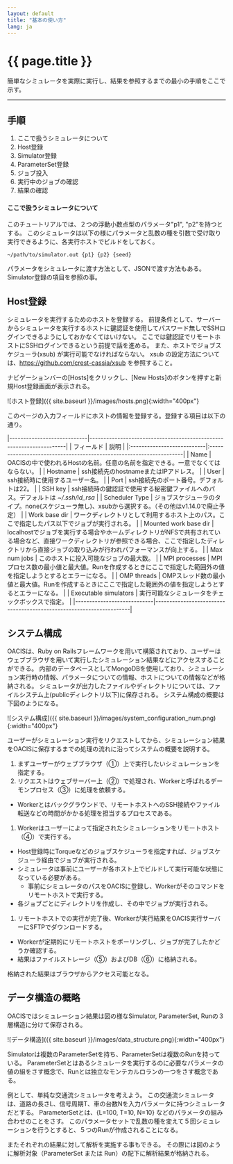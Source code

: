 ```yaml
---
layout: default
title: "基本の使い方"
lang: ja
---
```


# {{ page.title }}

簡単なシミュレータを実際に実行し、結果を参照するまでの最小の手順をここで示す。

---

## 手順

1. ここで扱うシミュレータについて
1. Host登録
1. Simulator登録
1. ParameterSet登録
1. ジョブ投入
1. 実行中のジョブの確認
1. 結果の確認

#### ここで扱うシミュレータについて

このチュートリアルでは、２つの浮動小数点型のパラメータ"p1", "p2"を持つとする。
このシミュレータは以下の様にパラメータと乱数の種を引数で受け取り実行できるように、各実行ホストでビルドをしておく。

```
~/path/to/simulator.out {p1} {p2} {seed}
```

パラメータをシミュレータに渡す方法として、JSONで渡す方法もある。Simulator登録の項目を参照の事。

## Host登録

シミュレータを実行するためのホストを登録する。
前提条件として、サーバーからシミュレータを実行するホストに鍵認証を使用してパスワード無しでSSHログインできるようにしておかなくてはいけない。
ここでは鍵認証でリモートホストにSSHログインできるという前提で話を進める。
また、ホストでジョブスケジューラ(xsub) が実行可能でなければならない。
xsub の設定方法については、https://github.com/crest-cassia/xsub を参照すること。

ナビゲーションバーの[Hosts]をクリックし、[New Hosts]のボタンを押すと新規Host登録画面が表示される。

![ホスト登録]({{ site.baseurl }}/images/hosts.png){:width="400px"}

このページの入力フィールドにホストの情報を登録する。登録する項目は以下の通り。

|----------------------------|---------------------------------------------------------------------|
| フィールド                 | 説明                                                                |
|:---------------------------|:--------------------------------------------------------------------|
| Name                       | OACISの中で使われるHostの名前。任意の名前を指定できる。一意でなくてはならない。 |
| Hostname                   | ssh接続先のhostnameまたはIPアドレス。 |
| User                       | ssh接続時に使用するユーザー名。 |
| Port                       | ssh接続先のポート番号。デフォルトは22。 |
| SSH key                    | ssh接続時の鍵認証で使用する秘密鍵ファイルへのパス。デフォルトは *~/.ssh/id_rsa* |
| Scheduler Type             | ジョブスケジューラのタイプ。none(スケジューラ無し)、xsubから選択する。（その他はv1.14.0で廃止予定） |
| Work base dir              | ワークディレクトリとして利用するホスト上のパス。ここで指定したパス以下でジョブが実行される。 |
| Mounted work base dir      | localhostでジョブを実行する場合やホームディレクトリがNFSで共有されている場合など、直接ワークディレクトリが参照できる場合、ここで指定したディレクトリから直接ジョブの取り込みが行われパフォーマンスが向上する。 |
| Max num jobs               | このホストに投入可能なジョブの最大数。 |
| MPI processes              | MPIプロセス数の最小値と最大値。Runを作成するときにここで指定した範囲外の値を指定しようとするとエラーになる。 |
| OMP threads                | OMPスレッド数の最小値と最大値。Runを作成するときにここで指定した範囲外の値を指定しようとするとエラーになる。 |
| Executable simulators      | 実行可能なシミュレータをチェックボックスで指定。 |
|----------------------------|---------------------------------------------------------------------|

## システム構成

OACISは、Ruby on Railsフレームワークを用いて構築されており、ユーザーはウェブブラウザを用いて実行したシミュレーション結果などにアクセスすることができる。
内部のデータベースとしてMongoDBを使用しており、シミュレーション実行時の情報、パラメータについての情報、ホストについての情報などが格納される。
シミュレータが出力したファイルやディレクトリについては、ファイルシステム上(publicディレクトリ以下)に保存される。
システム構成の概要は下図のようになる。

![システム構成]({{ site.baseurl }}/images/system_configuration_num.png){:width="400px"}

ユーザーがシミュレーション実行をリクエストしてから、シミュレーション結果をOACISに保存するまでの処理の流れに沿ってシステムの概要を説明する。

1. まずユーザーがウェブブラウザ（①）上で実行したいシミュレーションを指定する。
1. リクエストはウェブサーバー上（②）で処理され、Workerと呼ばれるデーモンプロセス（③）に処理を依頼する。
  * Workerとはバックグラウンドで、リモートホストへのSSH接続やファイル転送などの時間がかかる処理を担当するプロセスである。
1. Workerはユーザーによって指定されたシミュレーションをリモートホスト（④）で実行する。
  * Host登録時にTorqueなどのジョブスケジューラを指定すれば、ジョブスケジューラ経由でジョブが実行される。
  * シミュレータは事前にユーザーが各ホスト上でビルドして実行可能な状態になっている必要がある。
    * 事前にシミュレータのパスをOACISに登録し、Workerがそのコマンドをリモートホストで実行する。
  * 各ジョブごとにディレクトリを作成し、その中でジョブが実行される。
1. リモートホストでの実行が完了後、Workerが実行結果をOACIS実行サーバーにSFTPでダウンロードする。
  * Workerが定期的にリモートホストをポーリングし、ジョブが完了したかどうか確認する。
  * 結果はファイルストレージ（⑤）およびDB（⑥）に格納される。


格納された結果はブラウザからアクセス可能となる。

## データ構造の概略

OACISではシミュレーション結果は図の様なSimulator, ParameterSet, Runの３層構造に分けて保存される。

![データ構造]({{ site.baseurl }}/images/data_structure.png){:width="400px"}

Simulatorは複数のParameterSetを持ち、ParameterSetは複数のRunを持っている。
ParameterSetとはあるシミュレータを実行するのに必要なパラメータの値の組をさす概念で、Runとは独立なモンテカルロランの一つをさす概念である。

例として、単純な交通流シミュレータを考えよう。
この交通流シミュレータは、道路の長さL、信号周期T、車の台数Nを入力パラメータに持つシミュレータだとする。
ParameterSetとは、{L=100, T=10, N=10} などのパラメータの組み合わせのことをさす。
このパラメータセットで乱数の種を変えて５回シミュレーションを行うとすると、５つのRunが作成されることになる。

またそれぞれの結果に対して解析を実施する事もできる。
その際には図のように解析対象（ParameterSet または Run）の配下に解析結果が格納される。

